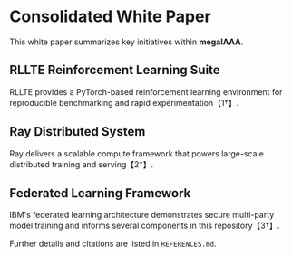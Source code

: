 # Consolidated White Paper

This white paper summarizes key initiatives within **megaIAAA**.

## RLLTE Reinforcement Learning Suite

RLLTE provides a PyTorch-based reinforcement learning environment for reproducible benchmarking and rapid experimentation【1†】.

## Ray Distributed System

Ray delivers a scalable compute framework that powers large-scale distributed training and serving【2†】.

## Federated Learning Framework

IBM's federated learning architecture demonstrates secure multi-party model training and informs several components in this repository【3†】.

Further details and citations are listed in `REFERENCES.md`.
